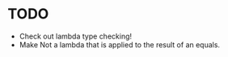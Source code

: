 # TODO

+ Check out lambda type checking!
+ Make Not a lambda that is applied to the result of an equals.
